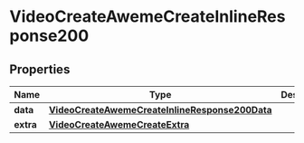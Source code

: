 # VideoCreateAwemeCreateInlineResponse200

## Properties
Name | Type | Description | Notes
------------ | ------------- | ------------- | -------------
**data** | [**VideoCreateAwemeCreateInlineResponse200Data**](VideoCreateAwemeCreateInlineResponse200Data.md) |  |  [optional]
**extra** | [**VideoCreateAwemeCreateExtra**](VideoCreateAwemeCreateExtra.md) |  |  [optional]
